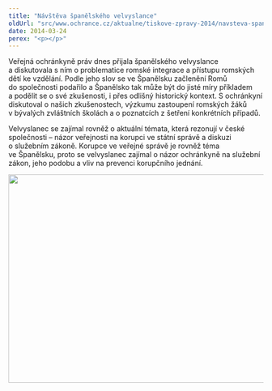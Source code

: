 ```yaml
---
title: "Návštěva španělského velvyslance"
oldUrl: "src/www.ochrance.cz/aktualne/tiskove-zpravy-2014/navsteva-spanelskeho-velvyslance"
date: 2014-03-24
perex: "<p></p>"
---
```


<!-- imported from the old website -->

<p>Veřejná ochránkyně práv dnes přijala španělského velvyslance a diskutovala s ním o problematice romské integrace a přístupu romských dětí ke vzdělání. Podle jeho slov se ve Španělsku začlenění Romů do společnosti podařilo a Španělsko tak může být do jisté míry příkladem a podělit se o své zkušenosti, i přes odlišný historický kontext. S ochránkyní diskutoval o našich zkušenostech, výzkumu zastoupení romských žáků v bývalých zvláštních školách a o poznatcích z šetření konkrétních případů.</p><p>Velvyslanec se zajímal rovněž o aktuální témata, která rezonují v české společnosti – názor veřejnosti na korupci ve státní správě a diskuzi o služebním zákoně. Korupce ve veřejné správě je rovněž téma ve Španělsku, proto se velvyslanec zajímal o názor ochránkyně na služební zákon, jeho podobu a vliv na prevenci korupčního jednání.</p><p><img src="https://www.ochrance.cz/uploads/RTEmagicC_spanel-fb.jpg.jpg" height="412" width="623" alt="" /></p>
